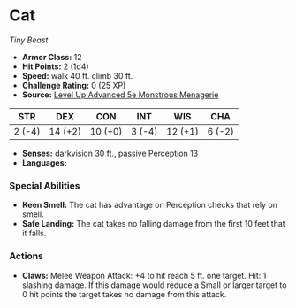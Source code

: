 # Cat

*Tiny* *Beast*

- **Armor Class:** 12
- **Hit Points:** 2 (1d4)
- **Speed:** walk 40 ft. climb 30 ft.
- **Challenge Rating:** 0 (25 XP)
- **Source:** [Level Up Advanced 5e Monstrous Menagerie](https://www.levelup5e.com)

| STR | DEX | CON | INT | WIS | CHA |
| --- | --- | --- | --- | --- | --- |
| 2 (-4) | 14 (+2) | 10 (+0) | 3 (-4) | 12 (+1) | 6 (-2) |

- **Senses:** darkvision 30 ft., passive Perception 13
- **Languages:** 
### Special Abilities
- **Keen Smell:** The cat has advantage on Perception checks that rely on smell.
- **Safe Landing:** The cat takes no falling damage from the first 10 feet that it falls.
### Actions
- **Claws:** Melee Weapon Attack: +4 to hit  reach 5 ft.  one target. Hit: 1 slashing damage. If this damage would reduce a Small or larger target to 0 hit points  the target takes no damage from this attack.
